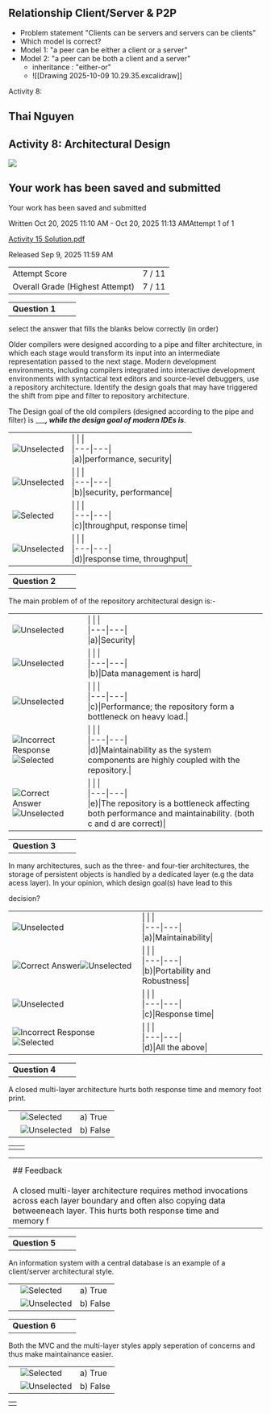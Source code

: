 ## Relationship Client/Server & P2P
- Problem statement "Clients can be servers and servers can be clients"
- Which model is correct?
- Model 1: "a peer can be either a client or a server"
- Model 2: "a peer can be both a client and a server"
	- inheritance : "either-or"
	- ![[Drawing 2025-10-09 10.29.35.excalidraw]]



Activity 8:

## Thai Nguyen

## Activity 8: Architectural Design

![](https://uga.view.usg.edu/d2l/img/0/Quizzes.Main.submissionCompleteCheckIcon.svg?v=20.25.9.24045)

## Your work has been saved and submitted

Your work has been saved and submitted

Written Oct 20, 2025 11:10 AM - Oct 20, 2025 11:13 AMAttempt 1 of 1

[Activity 15 Solution.pdf](https://uga.view.usg.edu/d2l/common/dialogs/quickLink/quickLink.d2l?ou=3706957&type=coursefile&fileId=Activity+15+Solution.pdf)

Released Sep 9, 2025 11:59 AM

|   |   |
|---|---|
|Attempt Score|7 / 11|
|Overall Grade (Highest Attempt)|7 / 11|

|   |   |   |
|---|---|---|
|**Question 1**|||

select the answer that fills the blanks below correctly (in order)

Older compilers were designed according to a pipe and filter architecture, in which each stage would transform its input into an intermediate representation passed to the next stage. Modern development environments, including compilers integrated into interactive development environments with syntactical text editors and source-level debuggers, use a repository architecture. Identify the design goals that may have triggered the shift from pipe and filter to repository architecture.

The Design goal of the old compilers (designed according to the pipe and filter) is ____________, while the design goal of modern IDEs is_________.

|   |   |
|---|---|
|![Unselected](https://uga.view.usg.edu/d2l/img/0/QuestionCollection.Main.radioUnchecked.svg?v=20.25.9.24045 "Unselected")|\|   \|   \|<br>\|---\|---\|<br>\|a)\|performance, security\||
|![Unselected](https://uga.view.usg.edu/d2l/img/0/QuestionCollection.Main.radioUnchecked.svg?v=20.25.9.24045 "Unselected")|\|   \|   \|<br>\|---\|---\|<br>\|b)\|security, performance\||
|![Selected](https://uga.view.usg.edu/d2l/img/0/QuestionCollection.Main.radioChecked.svg?v=20.25.9.24045 "Selected")|\|   \|   \|<br>\|---\|---\|<br>\|c)\|throughput, response time\||
|![Unselected](https://uga.view.usg.edu/d2l/img/0/QuestionCollection.Main.radioUnchecked.svg?v=20.25.9.24045 "Unselected")|\|   \|   \|<br>\|---\|---\|<br>\|d)\|response time, throughput\||

|   |   |   |
|---|---|---|
|**Question 2**|||

The main problem of of the repository architectural design is:-

|   |   |
|---|---|
|![Unselected](https://uga.view.usg.edu/d2l/img/0/QuestionCollection.Main.radioUnchecked.svg?v=20.25.9.24045 "Unselected")|\|   \|   \|<br>\|---\|---\|<br>\|a)\|Security\||
|![Unselected](https://uga.view.usg.edu/d2l/img/0/QuestionCollection.Main.radioUnchecked.svg?v=20.25.9.24045 "Unselected")|\|   \|   \|<br>\|---\|---\|<br>\|b)\|Data management is hard\||
|![Unselected](https://uga.view.usg.edu/d2l/img/0/QuestionCollection.Main.radioUnchecked.svg?v=20.25.9.24045 "Unselected")|\|   \|   \|<br>\|---\|---\|<br>\|c)\|Performance; the repository form a bottleneck on heavy load.\||
|![Incorrect Response](https://uga.view.usg.edu/d2l/img/0/Shared.Main.infIncorrect.gif?v=20.25.9.24045 "Incorrect Response")![Selected](https://uga.view.usg.edu/d2l/img/0/QuestionCollection.Main.radioChecked.svg?v=20.25.9.24045 "Selected")|\|   \|   \|<br>\|---\|---\|<br>\|d)\|Maintainability as the system components are highly coupled with the repository.\||
|![Correct Answer](https://uga.view.usg.edu/d2l/img/0/QuestionCollection.Main.infRightAnswer.gif?v=20.25.9.24045 "Correct Answer")![Unselected](https://uga.view.usg.edu/d2l/img/0/QuestionCollection.Main.radioUnchecked.svg?v=20.25.9.24045 "Unselected")|\|   \|   \|<br>\|---\|---\|<br>\|e)\|The repository is a bottleneck affecting both performance and maintainability. (both c and d are correct)\||

|   |   |   |
|---|---|---|
|**Question 3**|||

In many architectures, such as the three- and four-tier architectures, the storage of persistent objects is handled by a dedicated layer (e.g the data acess layer). In your opinion, which design goal(s) have lead to this

decision?

|   |   |
|---|---|
|![Unselected](https://uga.view.usg.edu/d2l/img/0/QuestionCollection.Main.radioUnchecked.svg?v=20.25.9.24045 "Unselected")|\|   \|   \|<br>\|---\|---\|<br>\|a)\|Maintainability\||
|![Correct Answer](https://uga.view.usg.edu/d2l/img/0/QuestionCollection.Main.infRightAnswer.gif?v=20.25.9.24045 "Correct Answer")![Unselected](https://uga.view.usg.edu/d2l/img/0/QuestionCollection.Main.radioUnchecked.svg?v=20.25.9.24045 "Unselected")|\|   \|   \|<br>\|---\|---\|<br>\|b)\|Portability and Robustness\||
|![Unselected](https://uga.view.usg.edu/d2l/img/0/QuestionCollection.Main.radioUnchecked.svg?v=20.25.9.24045 "Unselected")|\|   \|   \|<br>\|---\|---\|<br>\|c)\|Response time\||
|![Incorrect Response](https://uga.view.usg.edu/d2l/img/0/Shared.Main.infIncorrect.gif?v=20.25.9.24045 "Incorrect Response")![Selected](https://uga.view.usg.edu/d2l/img/0/QuestionCollection.Main.radioChecked.svg?v=20.25.9.24045 "Selected")|\|   \|   \|<br>\|---\|---\|<br>\|d)\|All the above\||

|   |   |   |
|---|---|---|
|**Question 4**|||

A closed multi-layer architecture hurts both response time and memory foot print.

|   |   |   |
|---|---|---|
||![Selected](https://uga.view.usg.edu/d2l/img/0/QuestionCollection.Main.radioChecked.svg?v=20.25.9.24045 "Selected")|a) True|
||![Unselected](https://uga.view.usg.edu/d2l/img/0/QuestionCollection.Main.radioUnchecked.svg?v=20.25.9.24045 "Unselected")|b) False|

|   |   |
|---|---|
||   |

|   |   |
|---|---|
||   |
|||
|## Feedback<br><br>A closed multi-layer architecture requires method invocations across each layer boundary and often also copying data betweeneach layer. This hurts both response time and memory f|   |

|   |   |   |
|---|---|---|
|**Question 5**|||

An information system with a central database is an example of a client/server architectural style.

|   |   |   |
|---|---|---|
||![Selected](https://uga.view.usg.edu/d2l/img/0/QuestionCollection.Main.radioChecked.svg?v=20.25.9.24045 "Selected")|a) True|
||![Unselected](https://uga.view.usg.edu/d2l/img/0/QuestionCollection.Main.radioUnchecked.svg?v=20.25.9.24045 "Unselected")|b) False|

|   |   |   |
|---|---|---|
|**Question 6**|||

Both the MVC and the multi-layer styles apply seperation of concerns and thus make maintainance easier.

|   |   |   |
|---|---|---|
||![Selected](https://uga.view.usg.edu/d2l/img/0/QuestionCollection.Main.radioChecked.svg?v=20.25.9.24045 "Selected")|a) True|
||![Unselected](https://uga.view.usg.edu/d2l/img/0/QuestionCollection.Main.radioUnchecked.svg?v=20.25.9.24045 "Unselected")|b) False|

|     |
| --- |
|     |